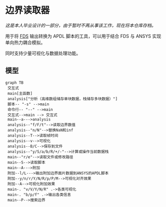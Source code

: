 # 边界读取器

*这是本人毕业设计的一部分，由于暂时不再从事该工作，现在将本仓库存档。*

用于将 [FDS] 输出转换为 APDL 脚本的工具，可以用于结合 FDS 与 ANSYS 实现单向热力耦合模拟。

同时支持少量可视化与数据处理功能。

[FDS]: https://github.com/firemodels/fds

## 模型

```mermaid
graph TB
 交互式
 main[主函数]
 analysis["分析（高维数组储存单块数据，栈储存多块数据）"]
 脚本-- "-s" -->main
 命令行-- "--" -->main
 交互式-->main --> 交互式
 main--a--->analysis
 analysis--"f/F/t"-->读取边界数值
 analysis--"n/N"-->替换NaN和inf
 analysis--T-->读取帧时间
 analysis--v-->可视化
 analysis--B/C-->保存到文件
 analysis--"y/S/a/b/R/+/-"-->计算或操作当前数据栈
 main--"r/e"-->读取文件或修改路径
 main--S-->读取脚本
 main--A--->附加
 附加--l/L--->输出附加边界面片数据到ANSYS的APDL脚本
 附加--y/n/r/Y/N/R/p/P/M-->可视化对齐效果
 附加--A-->可视化附加效果
 main-. "v/V/Y/N/R" .->各类可视化
 main-. "b/p/f" .->输出各类信息
 main--P-->搜索边界
```
